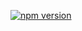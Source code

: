[![npm version](https://badge.fury.io/js/ngx-reactive-guards.svg)](https://www.npmjs.com/package/ngx-reactive-guards)